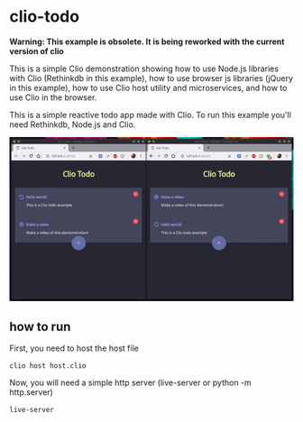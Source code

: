 # clio-todo

**Warning: This example is obsolete. It is being reworked with the current version of clio**

This is a simple Clio demonstration showing how to use Node.js libraries with Clio (Rethinkdb in this example), how to use browser js libraries (jQuery in this example), how to use Clio host utility and microservices, and how to use Clio in the browser.

This is a simple reactive todo app made with Clio. To run this example you'll need Rethinkdb, Node.js and Clio.

![](demo.gif)

## how to run

First, you need to host the host file
```
clio host host.clio
```
  
Now, you will need a simple http server (live-server or python -m http.server)
```
live-server
```
